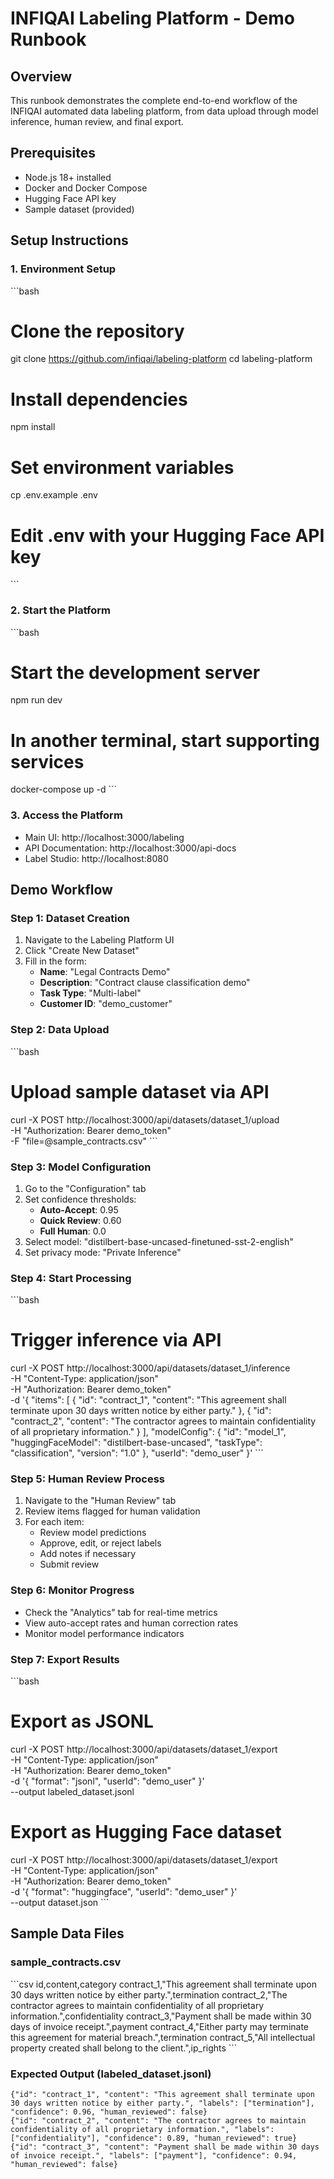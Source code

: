 # INFIQAI Labeling Platform - Demo Runbook

## Overview
This runbook demonstrates the complete end-to-end workflow of the INFIQAI automated data labeling platform, from data upload through model inference, human review, and final export.

## Prerequisites
- Node.js 18+ installed
- Docker and Docker Compose
- Hugging Face API key
- Sample dataset (provided)

## Setup Instructions

### 1. Environment Setup
\`\`\`bash
# Clone the repository
git clone https://github.com/infiqai/labeling-platform
cd labeling-platform

# Install dependencies
npm install

# Set environment variables
cp .env.example .env
# Edit .env with your Hugging Face API key
\`\`\`

### 2. Start the Platform
\`\`\`bash
# Start the development server
npm run dev

# In another terminal, start supporting services
docker-compose up -d
\`\`\`

### 3. Access the Platform
- Main UI: http://localhost:3000/labeling
- API Documentation: http://localhost:3000/api-docs
- Label Studio: http://localhost:8080

## Demo Workflow

### Step 1: Dataset Creation
1. Navigate to the Labeling Platform UI
2. Click "Create New Dataset"
3. Fill in the form:
   - **Name**: "Legal Contracts Demo"
   - **Description**: "Contract clause classification demo"
   - **Task Type**: "Multi-label"
   - **Customer ID**: "demo_customer"

### Step 2: Data Upload
\`\`\`bash
# Upload sample dataset via API
curl -X POST http://localhost:3000/api/datasets/dataset_1/upload \
  -H "Authorization: Bearer demo_token" \
  -F "file=@sample_contracts.csv"
\`\`\`

### Step 3: Model Configuration
1. Go to the "Configuration" tab
2. Set confidence thresholds:
   - **Auto-Accept**: 0.95
   - **Quick Review**: 0.60
   - **Full Human**: 0.0
3. Select model: "distilbert-base-uncased-finetuned-sst-2-english"
4. Set privacy mode: "Private Inference"

### Step 4: Start Processing
\`\`\`bash
# Trigger inference via API
curl -X POST http://localhost:3000/api/datasets/dataset_1/inference \
  -H "Content-Type: application/json" \
  -H "Authorization: Bearer demo_token" \
  -d '{
    "items": [
      {
        "id": "contract_1",
        "content": "This agreement shall terminate upon 30 days written notice by either party."
      },
      {
        "id": "contract_2", 
        "content": "The contractor agrees to maintain confidentiality of all proprietary information."
      }
    ],
    "modelConfig": {
      "id": "model_1",
      "huggingFaceModel": "distilbert-base-uncased",
      "taskType": "classification",
      "version": "1.0"
    },
    "userId": "demo_user"
  }'
\`\`\`

### Step 5: Human Review Process
1. Navigate to the "Human Review" tab
2. Review items flagged for human validation
3. For each item:
   - Review model predictions
   - Approve, edit, or reject labels
   - Add notes if necessary
   - Submit review

### Step 6: Monitor Progress
- Check the "Analytics" tab for real-time metrics
- View auto-accept rates and human correction rates
- Monitor model performance indicators

### Step 7: Export Results
\`\`\`bash
# Export as JSONL
curl -X POST http://localhost:3000/api/datasets/dataset_1/export \
  -H "Content-Type: application/json" \
  -H "Authorization: Bearer demo_token" \
  -d '{
    "format": "jsonl",
    "userId": "demo_user"
  }' \
  --output labeled_dataset.jsonl

# Export as Hugging Face dataset
curl -X POST http://localhost:3000/api/datasets/dataset_1/export \
  -H "Content-Type: application/json" \
  -H "Authorization: Bearer demo_token" \
  -d '{
    "format": "huggingface",
    "userId": "demo_user"
  }' \
  --output dataset.json
\`\`\`

## Sample Data Files

### sample_contracts.csv
\`\`\`csv
id,content,category
contract_1,"This agreement shall terminate upon 30 days written notice by either party.",termination
contract_2,"The contractor agrees to maintain confidentiality of all proprietary information.",confidentiality
contract_3,"Payment shall be made within 30 days of invoice receipt.",payment
contract_4,"Either party may terminate this agreement for material breach.",termination
contract_5,"All intellectual property created shall belong to the client.",ip_rights
\`\`\`

### Expected Output (labeled_dataset.jsonl)
```jsonl
{"id": "contract_1", "content": "This agreement shall terminate upon 30 days written notice by either party.", "labels": ["termination"], "confidence": 0.96, "human_reviewed": false}
{"id": "contract_2", "content": "The contractor agrees to maintain confidentiality of all proprietary information.", "labels": ["confidentiality"], "confidence": 0.89, "human_reviewed": true}
{"id": "contract_3", "content": "Payment shall be made within 30 days of invoice receipt.", "labels": ["payment"], "confidence": 0.94, "human_reviewed": false}
